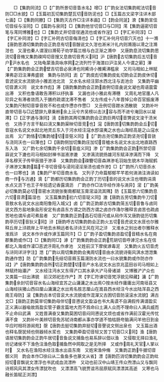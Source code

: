 <!-- { "loadSidebar": true } -->
　　□【集韵同流】□【广韵所景切音眚水名】增□【广韵女法切集韵昵法切音防□□水貌】□【玉篇初瓦切集韵楚瓦切音防泥也】□【玉篇古文梁字注详木部七画】□【集韵同滕】□【集韵灭古作□注详本画】□【韵会同涎】滖【集韵宣佳切音绥与浽同】□【篇韵与泉同】□【集韵他甘切音□与□同】滗【集韵逼密切音笔与滗同博雅也】□【集韵丈井切音徎通流也或省作浧】□【字汇补同淳】□【字汇补同滂】□【字汇补罔古切音侮淸也】□【字汇补何月切音穴灭也】十一滫【唐韵思酒切集韵韵会正韵息有切音醙说文久泔也淅米汁礼内则滫瀡以滑之注滫泔也　又溲也秦人谓溲曰滫荀子劝学篇兰根与白芷渐之滫中　又唐韵息流切集韵思流切音脩又集韵疎鸠切音搜又息救切音秀义同】沪【唐韵古切集韵后五切音户沪水名也　又陆龟蒙渔具咏序网之流列竹于海澨曰沪注吴人今谓之簖】滭【广韵集韵韵会正韵壁吉切音必泉沸也同觱诗小雅觱沸槛泉　又司马相如上林赋滭弗宓汨注滭弗盛貌　集韵与防同】滮【广韵皮彪切集韵皮虬切韵会正韵皮休切音淲说文水流貌诗小雅滮池北流　又水名水经注郭水西北注与滮池合　又集韵平幽切音瀌义同　说文本作彪】滞【唐韵集韵韵会正韵直例切音彘说文凝也周语震雷出滞　又积也鲁语敢告滞积以纾执事　又漏也诗小雅此有滞穗　又周礼地官廛人凡珍异之有滞者敛而入于膳府疏谓沈滞不售者　又左传成十八年晋悼公命百官振废滞　又集韵尺制切音挚音败不和也或作懘亦作慸□　又丑例切音跇水洒散貌　又韵补叶直带切音与□近楚辞九章乗舲余上沅兮齐吴榜以击汏容与而不进兮淹回水以凝滞】□【正字通与潒同】滰【唐韵其两切集韵韵会正韵巨两切音勥说文浚干渍米也　又扬子方言干黏曰滰又集韵渠映切音竞也】滱【唐韵苦切集韵韵会丘切音宼水名说文水起北地灵丘东入于河水经注滱水卽温夷之水也山海经高是之山滱水出焉　又广韵恪切集韵墟切音彄义同】【广韵古尧切集韵正韵坚尧切音骁与浇同沃也一曰薄也】□【唐韵侧加切集韵庄加切音樝水名说文水出北地直路西东入洛　又广韵七余切集韵千余切音疽义同】渗【广韵集韵韵会正韵所禁切音罧说文下漉也司马相如封禅书滋液渗漉　又渗漓流貌扬雄河东赋泽渗漓而下降　又泽名穆天子传甲辰猎于渗泽　又集韵韵会疎簪切音森淋渗毛羽始生貌木华海赋鹤子淋渗又集韵篇千寻切音侵与浸同浸淫渐渍也或作渗】□【广韵所八切音杀水也一曰寒也】滳【集韵尸羊切音商水名　又列子力命篇郁郁芊芊若何滳滳注滳读如商一作与汸通】滴【广韵都历切集韵韵会正韵丁历切音的说文水注也増韵涓滴水点又沥下也王子年拾遗记香露滴沥　广韵亦作□法华经作渧与滳异】滵【广韵美必切集韵莫必切音密水流貌张衡南都赋玉膏滵溢流其隅】防【玉篇思六切集韵息六切音肃篇湿也　又玉篇集韵初六切音珿义同】滶【唐韵五劳切集韵牛刀切音敖水名说文水出南阳鲁阳入城父】卤【广韵正韵郞古切集韵笼五切音鲁与卤同说文西方盐地象盐形安定有卤县东方谓之防西方谓之卤亦作瀂尔雅释言卤苦也疏卤苦地也谓斥卤可煮盐者　又广韵集韵正韵昌石切音尺或从舄作泻又唐韵徒历切集韵亭历切音狄义同】浒【唐韵呼古切集韵韵会正韵火五切音虎说文水厓也尔雅释丘岸上浒疏岸上平地去水稍远者名浒诗王风在河之浒　又淮水之别出者尔雅释水淮爲浒　说文本作许或作滹玉篇同汻】□【广韵子盈切集韵咨盈切音精水名在南郡集韵或作□】□【集韵同□】滹【广韵集韵韵会正韵荒胡切音呼滹沱水名在信都北入海或作瀖□恶淲泘周礼作虖池　又姓前汉下摩侯滹毒泥　又集韵火五切音虎与浒同详浒字注】滺【广韵以周切集韵韵会夷周切音由水流貌诗衞风淇水滺滺集韵通作悠】防【广韵集韵先结切音屑玉篇瀎防水流也一曰水貌集韵或作防亦作泧】浐【唐韵集韵韵会所切正韵楚切音产水名说文水出京兆蓝田谷司马相如上林赋终始灞浐　又水经注沔水又东得浐口其水承大浐马骨诸湖　又博雅浐浐众也　又类篇一曰出沸貌　前汉郊祀志作产】滼【字汇符谏切音梵浮貌见释藏】滽【广韵集韵余封切音容水名山海经宜苏之山滽滽之水出焉○按水经作庸庸出河南垣县又山海经扶猪山西曰厘山滽滽之水出焉名胜志厘山在嵩县西水经注今水出陆浑县之西南王母防】滚【集韵古本切音衮大水流貌或作混潬又古困切音防滚滚水流貌】满古文□【唐韵正韵莫旱切集韵母伴切音懑说文盈溢也书大禹谟不自满假传满谓盈实正义满以器喩故爲盈实管子霸言篇地大而不爲命曰土满人众而不理命曰人满兵威而不止命曰武满　又姓晋满奋又集韵莫困切音闷同懑说文烦也或省作满前汉霍光传忧满不食　又韵补叶美辨切音免苏轼诗南都从事亦学道不恤枯肠夸脑满问羊他日到金华应时相将游阆苑】漀【唐韵去挺切集韵弃挺切音謦说文侧出泉也　又玉篇出酒也释名漀犹倾也侧器倾水浆也　又集韵牵盈切音轻又苦丁切音□义同】渔【唐韵语居切集韵韵会正韵牛居切音鱼说文捕鱼也易系辞以佃以渔　又侵取无择曰渔礼坊记诸侯不下渔色注渔色取捕鱼然中网取之是无所择　又或作周礼天官人掌以时　又水名在渔阳水经注渔水出县东南　又姓宋渔仲脩　又集韵正韵牛据切音御义同　韵会本作□徐曰从二鱼鱼多也篆文从省】漂【唐韵匹消切集韵韵会正韵纰招切音飘说文漂浮也书武成血流漂杵　又动也前汉中山靖王传众喣漂山又与飘同诗郑风风其漂女传漂犹吹也　又漂漂高飞貌贾谊吊屈原赋凤漂漂其高逝　又寒也马融长笛赋正浏漂】
